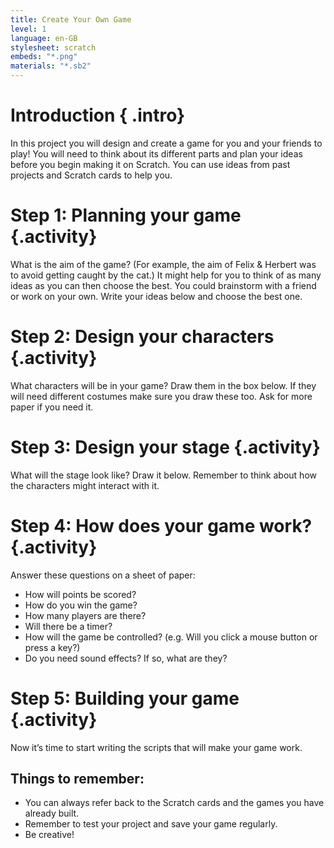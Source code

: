 ```yaml
---
title: Create Your Own Game
level: 1
language: en-GB
stylesheet: scratch
embeds: "*.png"
materials: "*.sb2"
---
```


# Introduction { .intro}

In this project you will design and create a game for you and your friends to play! You will need to think about its different parts and plan your ideas before you begin making it on Scratch. You can use ideas from past projects and Scratch cards to help you.

# Step 1: Planning your game {.activity}

What is the aim of the game? (For example, the aim of Felix & Herbert was to avoid getting caught by the cat.) It might help for you to think of as many ideas as you can then choose the best. You could brainstorm with a friend or work on your own. Write your ideas below and choose the best one.

# Step 2: Design your characters {.activity}

What characters will be in your game? Draw them in the box below. If they will need different costumes make sure you draw these too. Ask for more paper if you need it.

# Step 3: Design your stage {.activity}

What will the stage look like? Draw it below. Remember to think about how the characters might interact with it.

# Step 4: How does your game work? {.activity}

Answer these questions on a sheet of paper:

+ How will points be scored?
+ How do you win the game?
+ How many players are there?
+ Will there be a timer?
+ How will the game be controlled? (e.g. Will you click a mouse button or press a key?)
+ Do you need sound effects? If so, what are they?

# Step 5: Building your game {.activity}

Now it’s time to start writing the scripts that will make your game work.

## Things to remember:

+ You can always refer back to the Scratch cards and the games you have already built.
+ Remember to test your project and save your game regularly.
+ Be creative!
